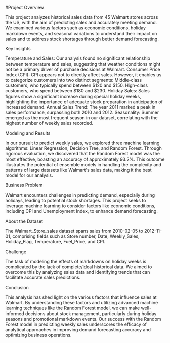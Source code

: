 #Project Overview

This project analyzes historical sales data from 45 Walmart stores across the US, with the aim of predicting sales and accurately meeting demand. 
We examined various factors such as economic conditions, holiday markdown events, 
and seasonal variations to understand their impact on sales and to address stock shortages through better demand forecasting.

Key Insights

Temperature and Sales: Our analysis found no significant relationship between temperature and sales, 
suggesting that weather conditions might not be a primary driver of purchase decisions at Walmart.
Consumer Price Index (CPI): CPI appears not to directly affect sales. However, it enables us to categorize customers into two distinct segments:
Middle-class customers, who typically spend between $120 and $150.
High-class customers, who spend between $180 and $230.
Holiday Sales: Sales figures show a significant increase during special holiday weeks, highlighting the importance of adequate stock preparation in anticipation of increased demand.
Annual Sales Trend: The year 2011 marked a peak in sales performance, surpassing both 2010 and 2012.
Seasonality: Summer emerged as the most frequent season in our dataset, correlating with the highest number of weekly sales recorded.

Modeling and Results

In our pursuit to predict weekly sales, we explored three machine learning algorithms: Linear Regression, Decision Tree, and Random Forest. 
Through rigorous evaluation, we discovered that the Random Forest model was the most effective, boasting an accuracy of approximately 93.2%. 
This outcome illustrates the potential of ensemble models in handling the complexity and patterns of large datasets like Walmart's sales data, making it the best model for our analysis.

Business Problem

Walmart encounters challenges in predicting demand, especially during holidays, leading to potential stock shortages. 
This project seeks to leverage machine learning to consider factors like economic conditions, including CPI and Unemployment Index, to enhance demand forecasting.

About the Dataset

The Walmart_Store_sales dataset spans sales from 2010-02-05 to 2012-11-01, comprising fields such as Store number, Date, Weekly_Sales, Holiday_Flag, Temperature, Fuel_Price, and CPI.

Challenge

The task of modeling the effects of markdowns on holiday weeks is complicated by the lack of complete/ideal historical data. 
We aimed to overcome this by analyzing sales data and identifying trends that can facilitate accurate sales predictions.

Conclusion

This analysis has shed light on the various factors that influence sales at Walmart. 
By understanding these factors and utilizing advanced machine learning techniques like the Random Forest model, 
we can make well-informed decisions about stock management, particularly during holiday seasons and promotional markdown events. 
Our success with the Random Forest model in predicting weekly sales underscores the efficacy of analytical approaches in improving demand forecasting accuracy and optimizing business operations.
